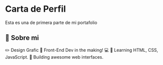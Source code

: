 
# Carta de Perfil

Esta es una de primera parte de mi portafolio


## 🚀 Sobre mi
✏️ Design Grafic 👋 Front-End Dev in the making! 💻 🌟 Learning HTML, CSS, JavaScript. 🚀 Building awesome web interfaces. 

